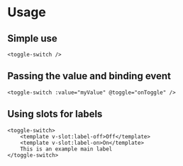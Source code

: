 # Usage

## Simple use

```
<toggle-switch />
```

<Basic v-bind="{ state: false }"/>

## Passing the value and binding event

```
<toggle-switch :value="myValue" @toggle="onToggle" />
```

<Basic />

## Using slots for labels

```
<toggle-switch>
    <template v-slot:label-off>Off</template>
    <template v-slot:label-on>On</template>
    This is an example main label
</toggle-switch>
```

<GuideSlots/>
